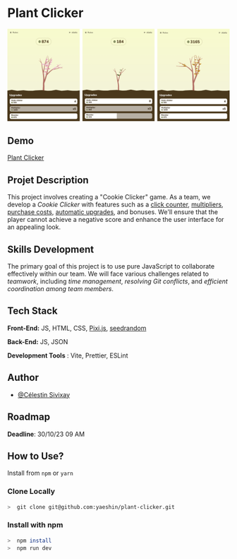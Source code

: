 # Plant Clicker

![screenshot](screenshot.png)

## Demo

[Plant Clicker](https://yaeshin.github.io/plant-clicker/)

## Projet Description

This project involves creating a "Cookie Clicker" game. As a team, we develop a _Cookie Clicker_ with features such as a <u>click counter</u>, <u>multipliers</u>, <u>purchase costs</u>, <u>automatic upgrades</u>, and bonuses. We'll ensure that the player cannot achieve a negative score and enhance the user interface for an appealing look.

## Skills Development

The primary goal of this project is to use pure JavaScript to collaborate effectively within our team. We will face various challenges related to _teamwork_, including _time management_, _resolving Git conflicts_, and _efficient coordination among team members_.

## Tech Stack

**Front-End:** JS, HTML, CSS, [Pixi.js](https://pixijs.com/), [seedrandom](https://github.com/davidbau/seedrandom)

**Back-End:** JS, JSON

**Development Tools** : Vite, Prettier, ESLint

## Author

- [@Célestin Sivixay](https://www.github.com/Yaeshin)

## Roadmap

**Deadline**: 30/10/23 09 AM

## How to Use?

Install from `npm` or `yarn`

### Clone Locally

```bash
>  git clone git@github.com:yaeshin/plant-clicker.git
```

### Install with npm

```bash
>  npm install
>  npm run dev
```